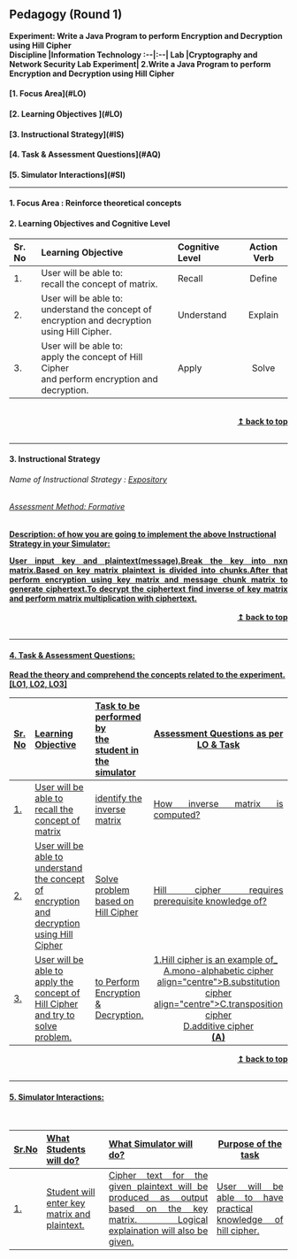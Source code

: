 ## Pedagogy (Round 1)
<b>Experiment: Write a Java Program to perform Encryption and Decryption using Hill Cipher <a name="top"></a> <br>
<b>Discipline |<b>Information Technology
:--|:--|
<b> Lab |<b>Cryptography and Network Security Lab
<b> Experiment|<b> 2.Write a Java Program to perform Encryption and Decryption using Hill Cipher


<h4> [1. Focus Area](#LO)
<h4> [2. Learning Objectives ](#LO)
<h4> [3. Instructional Strategy](#IS)
<h4> [4. Task & Assessment Questions](#AQ)
<h4> [5. Simulator Interactions](#SI)
<hr>

<a name="LO"></a>
#### 1. Focus Area : Reinforce theoretical concepts

#### 2. Learning Objectives and Cognitive Level


Sr. No |	Learning Objective	| Cognitive Level | Action Verb
:--|:--|:--|:-:
1.| User will be able to: <br>recall the concept of matrix.|Recall |Define
2.| User will be able to: <br>understand the concept of encryption and decryption <br>using Hill Cipher.|Understand |Explain
3.| User will be able to: <br>apply the concept of Hill Cipher <br> and perform encryption and decryption.|Apply |Solve
<br/>
<div align="right">
    <b><a href="#top">↥ back to top</a></b>
</div>
<br/>
<hr>

<a name="IS"></a>
#### 3. Instructional Strategy
###### Name of Instructional Strategy  :    <u> Expository
###### Assessment Method: Formative

<u> <b>Description: </b> of how you are going to implement the above Instructional Strategy in your Simulator: </u>
<br>
<div align="justify">User input key and plaintext(message).Break the key into nxn matrix.Based on key matrix plaintext is divided into chunks.After that perform encryption using key matrix and message chunk matrix to generate ciphertext.To decrypt the ciphertext find inverse of key matrix and perform matrix multiplication with ciphertext.</div> 

<br/>
<div align="right">
    <b><a href="#top">↥ back to top</a></b>
</div>
<br/>
<hr>

<a name="AQ"></a>
#### 4. Task & Assessment Questions:

Read the theory and comprehend the concepts related to the experiment. [LO1, LO2, LO3]
<br>

Sr. No |	Learning Objective	| Task to be performed by <br> the student  in the simulator | Assessment Questions as per LO & Task
:--|:--|:--|:-:
1.|User will be able to recall the concept of matrix| identify the inverse matrix|<div align="justify">How inverse matrix is computed?</div>
2.|User will be able to understand the concept of encryption and decryption using Hill Cipher| Solve problem based on Hill Cipher|<div align="justify">Hill cipher requires prerequisite knowledge of?</div>
3.|User will be able to apply the concept of Hill Cipher and try to solve problem.|to Perform Encryption & Decryption.|<div align="justify">1.Hill cipher is an example of_<br></div> <div align="centre">A.mono-alphabetic cipher <br> <div> align="centre">B.substitution cipher <br></div> <div> align="centre">C.transposition cipher <br></div> <div align="centre">D.additive cipher </b> <br> <b>(A)</b></div>

<div align="right">
    <b><a href="#top">↥ back to top</a></b>
</div>
<br/>
<hr>

<a name="SI"></a>

#### 5. Simulator Interactions:
<br>

Sr.No | What Students will do? |	What Simulator will do?	| Purpose of the task
:--|:--|:--|:--:
1.| Student will enter key matrix and plaintext. |<div align="justify">Cipher text for the given plaintext will be produced as output based on the key matrix. Logical explaination will also be given.</div>|<div align="justify">User will be able to have practical knowledge of hill cipher.</div>

